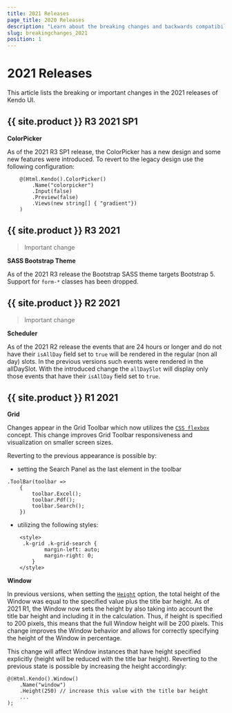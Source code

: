 ```yaml
---
title: 2021 Releases
page_title: 2020 Releases
description: "Learn about the breaking changes and backwards compatibility released by {{ site.product }} in 2021."
slug: breakingchanges_2021
position: 1
---
```


# 2021 Releases

This article lists the breaking or important changes in the 2021 releases of Kendo UI.

## {{ site.product }} R3 2021 SP1

**ColorPicker**

As of the 2021 R3 SP1 release, the ColorPicker has a new design and some new features were introduced. To revert to the legacy design use the following configuration:

```
    @(Html.Kendo().ColorPicker()
        .Name("colorpicker")
        .Input(false)
        .Preview(false)
        .Views(new string[] { "gradient"})
    )
```

## {{ site.product }} R3 2021

> Important change

**SASS Bootstrap Theme**

As of the 2021 R3 release the Bootstrap SASS theme targets Bootstrap 5. Support for `form-*` classes has been dropped.

## {{ site.product }} R2 2021

> Important change

**Scheduler**

As of the 2021 R2 release the events that are 24 hours or longer and do not have their `isAllDay` field set to `true` will be rendered in the regular (non all day) slots. In the previous versions such events were rendered in the allDaySlot. With the introduced change the `allDaySlot` will display only those events that have their `isAllDay` field set to `true`.

## {{ site.product }} R1 2021

**Grid**

Changes appear in the Grid Toolbar which now utilizes the [`CSS flexbox`](https://developer.mozilla.org/en-US/docs/Web/CSS/CSS_Flexible_Box_Layout/Basic_Concepts_of_Flexbox) concept. This change improves Grid Toolbar responsiveness and visualization on smaller screen sizes.

Reverting to the previous appearance is possible by:

- setting the Search Panel as the last element in the toolbar

```
.ToolBar(toolbar =>
    {
        toolbar.Excel();
        toolbar.Pdf();
        toolbar.Search();
    })
```

- utilizing the following styles:

```
    <style>
     .k-grid .k-grid-search {
            margin-left: auto;
            margin-right: 0;
        }
    </style>
```

**Window**

In previous versions, when setting the [`Height`](/api/window) option, the total height of the Window was equal to the specified value plus the title bar height. As of 2021 R1, the Window now sets the height by also taking into account the title bar height and including it in the calculation. Thus, if height is specified to 200 pixels, this means that the full Window height will be 200 pixels. This change improves the Window behavior and allows for correctly specifying the height of the Window in percentage.

This change will affect Window instances that have height specified explicitly (height will be reduced with the title bar height). Reverting to the previous state is possible by increasing the height accordingly:

```
@(Html.Kendo().Window()
    .Name("window")
    .Height(250) // increase this value with the title bar height
    ...
);
```
